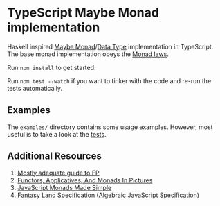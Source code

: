 # TypeScript Maybe Monad implementation
Haskell inspired [Maybe Monad](https://wiki.haskell.org/Maybe)/[Data Type](https://hackage.haskell.org/package/base-4.10.1.0/docs/Data-Maybe.html) implementation in TypeScript.
The base monad implementation obeys the [Monad laws](https://wiki.haskell.org/Monad_laws).

Run `npm install` to get started.

Run `npm test --watch` if you want to tinker with the code and re-run the tests automatically.

## Examples

The `examples/` directory contains some usage examples. However, most useful is to take a look at the [tests](src/Maybe.test.ts).


## Additional Resources
1. [Mostly adequate guide to FP](https://www.gitbook.com/book/drboolean/mostly-adequate-guide/details)
2. [Functors, Applicatives, And Monads In Pictures](http://adit.io/posts/2013-04-17-functors,_applicatives,_and_monads_in_pictures.html)
3. [JavaScript Monads Made Simple](https://medium.com/javascript-scene/javascript-monads-made-simple-7856be57bfe8)
4. [Fantasy Land Specification (Algebraic JavaScript Specification)](https://github.com/fantasyland/fantasy-land)

